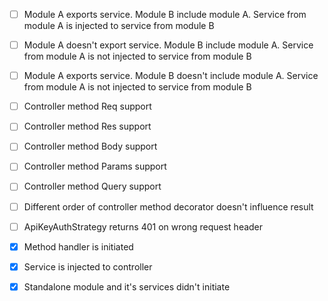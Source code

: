 - [ ] Module A exports service. Module B include module A. Service from module A is injected to service from module B
- [ ] Module A doesn't export service. Module B include module A. Service from module A is not injected to service from module B
- [ ] Module A exports service. Module B doesn't include module A. Service from module A is not injected to service from module B
- [ ] Controller method Req support
- [ ] Controller method Res support
- [ ] Controller method Body support
- [ ] Controller method Params support
- [ ] Controller method Query support
- [ ] Different order of controller method decorator doesn't influence result
- [ ] ApiKeyAuthStrategy returns 401 on wrong request header

- [x] Method handler is initiated
- [x] Service is injected to controller
- [x] Standalone module and it's services didn't initiate
